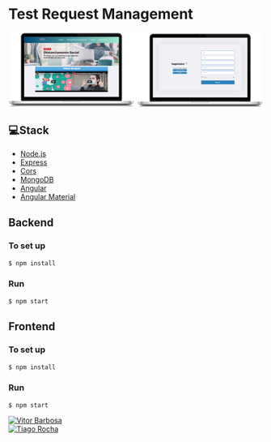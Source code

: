 # Test Request Management

<div align="center">
<img alt="img1" src="./img/img1.png" style="width: 250px;">
<img alt="img2" src="./img/img2.png" style="width: 250px;">
</div>

## 💻Stack

- [Node.js](https://nodejs.org/en/)
- [Express](https://expressjs.com/)
- [Cors](https://www.npmjs.com/package/cors)
- [MongoDB](https://www.mongodb.com/)
- [Angular](https://angular.io/)
- [Angular Material](https://material.angular.io/)


## Backend

### To set up

```
$ npm install
```

### Run

```
$ npm start
```

## Frontend 

### To set up

```
$ npm install
```

### Run

```
$ npm start
```

<a href="https://www.linkedin.com/in/vitorbarbosa66/">
  <img alt="Vitor Barbosa" src="https://img.shields.io/badge/-Vitor%20Barbosa-blue?style=flat&logo=Linkedin&logoColor=white" />
  </a>
  <br>
  <a href="https://www.linkedin.com/in/tiago-rocha-303a941b5/">
  <img alt="Tiago Rocha" src="https://img.shields.io/badge/-Tiago%20Rocha-blue?style=flat&logo=Linkedin&logoColor=white" />
  </a>

